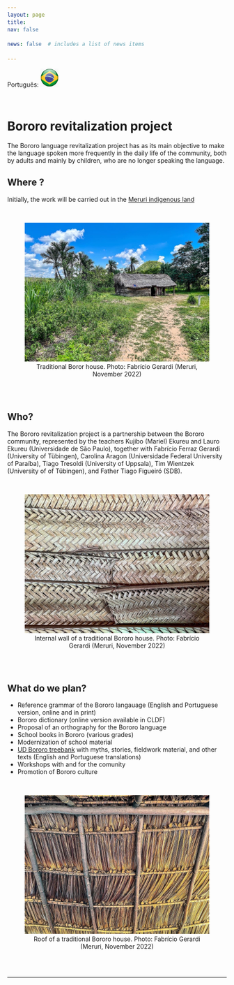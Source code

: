 ```yaml
---
layout: page
title: 
nav: false

news: false  # includes a list of news items

---
```


Português:
<a href="../bororo/">
<img src="../assets/img/bra.png" alt="English" style="width:42px;height:42px;">
</a>

<br>

# Bororo revitalization project

The Bororo language revitalization project has as its main objective to make the language spoken more frequently in the daily life of the community, both by adults and mainly by children, who are no longer speaking the language.

## Where ?

Initially, the work will be carried out in the [Meruri indigenous land](https://terrasindigenas.org.br/pt-br/terras-indigenas/3767)

<br>

<figure align="center" >
  <img src="../assets/img/house.JPG" style="width:500px">
    <figcaption>Traditional Boror house. Photo: Fabrício Gerardi (Meruri, November 2022)</figcaption>
</figure>

<br>
<br>

## Who?

The Bororo revitalization project is a partnership between the Bororo community, represented by the teachers Kujibo (Mariel) Ekureu and Lauro Ekureu (Universidade de São Paulo), together with Fabrício Ferraz Gerardi (University of Tübingen), Carolina Aragon (Universidade Federal University of Paraíba), Tiago Tresoldi (University of Uppsala), Tim Wientzek (University of of Tübingen), and Father Tiago Figueiró (SDB).


<br>

<figure align="center">
  <img src="../assets/img/wall.JPG" style="width:500px">
   <figcaption>Internal wall of a traditional Bororo house. Photo: Fabrício Gerardi (Meruri, November 2022)</figcaption>
</figure>

<br>
<br>

## What do we plan?

* Reference grammar of the Bororo langauage (English and Portuguese version, online and in print)
* Bororo dictionary (online version available in CLDF)
* Proposal of an orthography for the Bororo language
* School books in Bororo (various grades)
* Modernization of school material
* [UD Bororo treebank](https://github.com/UniversalDependencies/UD_Bororo-BDT/tree/dev) with myths, stories, fieldwork material, and other texts (English and Portuguese translations)
* Workshops with and for the comunity
* Promotion of Bororo culture


<br>

<figure align="center" >
  <img src="../assets/img/roof.JPG" style="width:500px">
    <figcaption>Roof of a traditional Bororo house. Photo: Fabrício Gerardi (Meruri, November 2022)</figcaption>
</figure>

<br>
<br>

---
